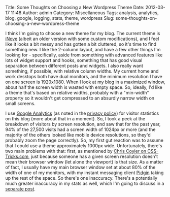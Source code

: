 Title: Some Thoughts on Choosing a New Wordpress Theme
Date: 2012-03-17 11:48
Author: admin
Category: Miscellaneous
Tags: analysis, analytics, blog, google, logging, stats, theme, wordpress
Slug: some-thoughts-on-choosing-a-new-wordpress-theme

I think I'm going to choose a new theme for my blog. The current theme
is [iNove](http://wordpress.org/extend/themes/inove) (albeit an older
version with some custom modifications), and I feel like it looks a bit
messy and has gotten a bit cluttered, so it's time to find something
new. I like the 2-column layout, and have a few other things I'm looking
for - specifically, aside from something with advanced features like
lots of widget support and hooks, something that has good visual
separation between different posts and widgets. I also really want
something, if possible, with relative column widths. My current home and
work desktops both have dual monitors, and the minimum resolution I have
on one screen is 1920x1080. When I look at my blog in a maximized
window, about half the screen width is wasted with empty space. So,
ideally, I'd like a theme that's based on relative widths, probably with
a "min-width" property so it wouldn't get compressed to an absurdly
narrow width on small screens.

I use [Google Analytics](http://www.google.com/analytics/) (as noted in
the [privacy policy](/privacy-policy/)) for visitor statistics on this
blog (more about that in a moment). So, I took a peek at the breakdown
of visitors by screen resolution, and saw that for the past year, 94% of
the 27,500 visits had a screen width of 1024px or more (and the majority
of the others looked like mobile device resolutions, so they'd probably
zoom the page correctly). So, my first gut reaction was to assume that I
could use a theme approximately 1000px wide. Unfortunately, there's two
main problems with that: first, as mentioned by [Chris Coyier on
CSS-Tricks.com](http://css-tricks.com/screen-resolution-notequalto-browser-window/),
just because someone has a given screen resolution doesn't mean their
browser window (let alone the viewport) is that size. As a matter of
fact, I usually have my main browser window set at about 80% of the
width of one of my monitors, with my instant messaging client
[Pidgin](http://pidgin.im/) taking up the rest of the space. So there's
one inaccuracy. There's a potentially much greater inaccuracy in my
stats as well, which I'm going to discuss in a [separate
post](/2012/03/inaccuracies-in-google-analytics-for-website-stats/).
